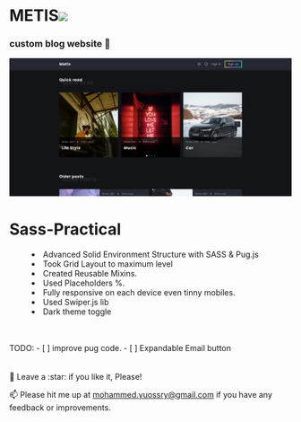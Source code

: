 # <a>METIS<img src="https://media3.giphy.com/media/ZxoOA4ofEtGebc0A4o/giphy.gif?kid=be302117&ct=s&fbclid=IwAR2QmlUN7FIymzM6-7gylJZMwY_DCT4G0q3jQKLZbTeYpyQRFA4bc9P-DiY" width="30px" style="max-width: 100%;"></a>

<h3>custom blog website 🤳</h3>

![Preview page](preview.png)

# Sass-Practical

<menu>
  <li>Advanced Solid Environment Structure with SASS & Pug.js</li>
  <li>Took Grid Layout to maximum level</li>
  <li>Created Reusable Mixins.</li>
  <li>Used Placeholders %.</li>
  <li>Fully responsive on each device even tinny mobiles.</li>
  <li>Used Swiper.js lib </li>
  <li>Dark theme toggle</li>
</menu>

  <br>
  <br>
TODO:
- [ ] improve pug code.
- [ ] Expandable Email button

  <br>
  <br>
  <br>
  🤩 Leave a :star:&nbsp;if you like it, Please!

<br>

📫 Please hit me up at mohammed.yuossry@gmail.com if you have any feedback or improvements.
